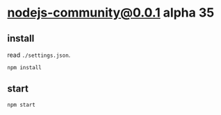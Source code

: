 # nodejs-community@0.0.1 alpha 35


## install
read `./settings.json`.
```
npm install
```


## start
```
npm start
```